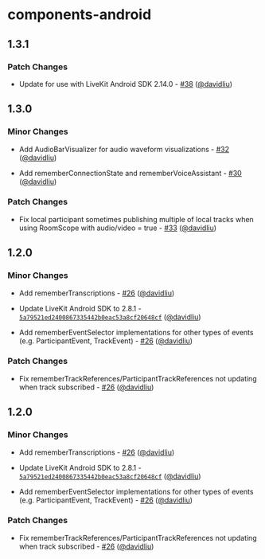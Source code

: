 # components-android

## 1.3.1

### Patch Changes

- Update for use with LiveKit Android SDK 2.14.0 - [#38](https://github.com/livekit/components-android/pull/38) ([@davidliu](https://github.com/davidliu))

## 1.3.0

### Minor Changes

- Add AudioBarVisualizer for audio waveform visualizations - [#32](https://github.com/livekit/components-android/pull/32) ([@davidliu](https://github.com/davidliu))

- Add rememberConnectionState and rememberVoiceAssistant - [#30](https://github.com/livekit/components-android/pull/30) ([@davidliu](https://github.com/davidliu))

### Patch Changes

- Fix local participant sometimes publishing multiple of local tracks when using RoomScope with audio/video = true - [#33](https://github.com/livekit/components-android/pull/33) ([@davidliu](https://github.com/davidliu))

## 1.2.0

### Minor Changes

- Add rememberTranscriptions - [#26](https://github.com/livekit/components-android/pull/26) ([@davidliu](https://github.com/davidliu))

- Update LiveKit Android SDK to 2.8.1 - [`5a79521ed2400867335442b0eac53a8cf20648cf`](https://github.com/livekit/components-android/commit/5a79521ed2400867335442b0eac53a8cf20648cf) ([@davidliu](https://github.com/davidliu))

- Add rememberEventSelector implementations for other types of events (e.g. ParticipantEvent, TrackEvent) - [#26](https://github.com/livekit/components-android/pull/26) ([@davidliu](https://github.com/davidliu))

### Patch Changes

- Fix rememberTrackReferences/ParticipantTrackReferences not updating when track subscribed - [#26](https://github.com/livekit/components-android/pull/26) ([@davidliu](https://github.com/davidliu))

## 1.2.0

### Minor Changes

- Add rememberTranscriptions - [#26](https://github.com/livekit/components-android/pull/26) ([@davidliu](https://github.com/davidliu))

- Update LiveKit Android SDK to 2.8.1 - [`5a79521ed2400867335442b0eac53a8cf20648cf`](https://github.com/livekit/components-android/commit/5a79521ed2400867335442b0eac53a8cf20648cf) ([@davidliu](https://github.com/davidliu))

- Add rememberEventSelector implementations for other types of events (e.g. ParticipantEvent, TrackEvent) - [#26](https://github.com/livekit/components-android/pull/26) ([@davidliu](https://github.com/davidliu))

### Patch Changes

- Fix rememberTrackReferences/ParticipantTrackReferences not updating when track subscribed - [#26](https://github.com/livekit/components-android/pull/26) ([@davidliu](https://github.com/davidliu))
